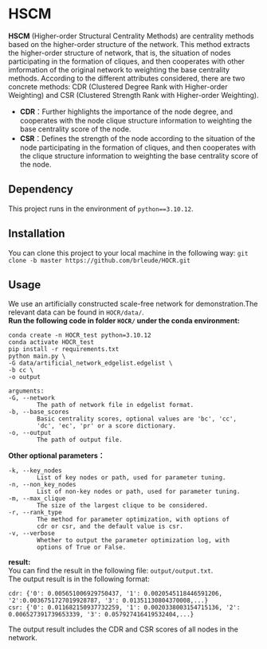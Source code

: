 # HSCM
**HSCM** (Higher-order Structural Centrality Methods) are centrality methods based on the higher-order structure of the network. This method extracts the higher-order structure of network, that is, the situation of nodes participating in the formation of cliques, and then cooperates with other imformation of the original network to weighting the base centrality methods. According to the different attributes considered, there are two concrete methods: CDR (Clustered Degree Rank with Higher-order Weighting) and CSR (Clustered Strength Rank with Higher-order Weighting).  
- **CDR**：Further highlights the importance of the node degree, and cooperates with the node clique structure information to weighting the base centrality score of the node.  
- **CSR**：Defines the strength of the node according to the situation of the node participating in the formation of cliques, and then cooperates with the clique structure information to weighting the base centrality score of the node.
## Dependency
This project runs in the environment of `python==3.10.12`.
## Installation
You can clone this project to your local machine in the following way:
`git clone -b master https://github.com/brleude/HOCR.git`
## Usage
We use an artificially constructed scale-free network for demonstration.The relevant data can be found in `HOCR/data/`.<br>**Run the following code in folder `HOCR/`  under the conda environment:**

```
conda create -n HOCR_test python=3.10.12
conda activate HOCR_test
pip install -r requirements.txt
python main.py \
-G data/artificial_network_edgelist.edgelist \
-b cc \
-o output

arguments:
-G, --network
		The path of network file in edgelist format.
-b, --base_scores
		Basic centrality scores, optional values are 'bc', 'cc',
		'dc', 'ec', 'pr' or a score dictionary.
-o, --output
		The path of output file.
```
**Other optional parameters：**
```
-k, --key_nodes
		List of key nodes or path, used for parameter tuning.
-n, --non_key_nodes
		List of non-key nodes or path, used for parameter tuning.
-m, --max_clique
		The size of the largest clique to be considered.
-r, --rank_type
		The method for parameter optimization, with options of
		cdr or csr, and the default value is csr.
-v, --verbose
		Whether to output the parameter optimization log, with
		options of True or False.

```
**result:** <br>You can find the result in the following file:
`output/output.txt`.<br>The output result is in the following format:
```
cdr: {'0': 0.005651006929750437, '1': 0.0020545118446591206, '2':0.0036751727019928787, '3': 0.01351130804370008,...}
csr: {'0': 0.011682150937732259, '1': 0.0020338003154715136, '2': 0.006527391739653339, '3': 0.057927416419532404,...}
```
The output result includes the CDR and CSR scores of all nodes in the network.

